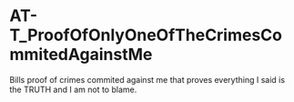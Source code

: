 # AT-T_ProofOfOnlyOneOfTheCrimesCommitedAgainstMe
 Bills proof of crimes commited against me that proves everything I said is the TRUTH and I am not to blame.

